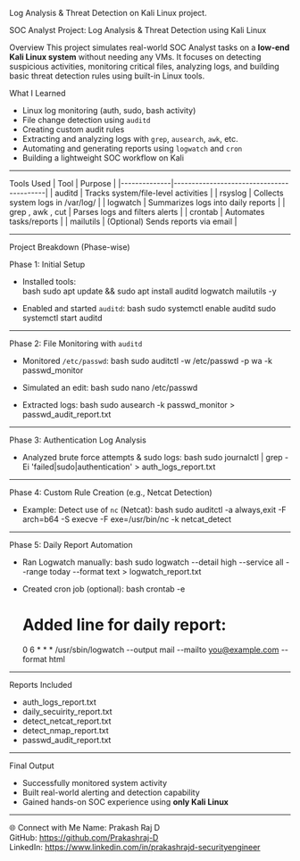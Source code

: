 Log Analysis & Threat Detection on Kali Linux project.

SOC Analyst Project: Log Analysis & Threat Detection using Kali Linux

Overview
This project simulates real-world SOC Analyst tasks on a **low-end Kali Linux system** without needing any VMs. It focuses on detecting suspicious activities, monitoring critical files, analyzing logs, and building basic threat detection rules using built-in Linux tools.

What I Learned
- Linux log monitoring (auth, sudo, bash activity)
- File change detection using `auditd`
- Creating custom audit rules
- Extracting and analyzing logs with `grep`, `ausearch`, `awk`, etc.
- Automating and generating reports using `logwatch` and `cron`
- Building a lightweight SOC workflow on Kali

---

Tools Used
| Tool         | Purpose                                  |
|--------------|------------------------------------------|
|  auditd      | Tracks system/file-level activities      |
|  rsyslog     | Collects system logs in  /var/log/       |
|  logwatch    | Summarizes logs into daily reports       |
|  grep , awk ,  cut  | Parses logs and filters alerts    |
|  crontab     | Automates tasks/reports                  |
|  mailutils   | (Optional) Sends reports via email       |

---

Project Breakdown (Phase-wise)

Phase 1: Initial Setup
- Installed tools:  
  bash
  sudo apt update && sudo apt install auditd logwatch mailutils -y
  
- Enabled and started `auditd`:
  bash
  sudo systemctl enable auditd
  sudo systemctl start auditd
  
---

Phase 2: File Monitoring with `auditd`
- Monitored `/etc/passwd`:
  bash
  sudo auditctl -w /etc/passwd -p wa -k passwd_monitor
  
- Simulated an edit:
  bash
  sudo nano /etc/passwd
  
- Extracted logs:
  bash
  sudo ausearch -k passwd_monitor > passwd_audit_report.txt
  
---

Phase 3: Authentication Log Analysis
- Analyzed brute force attempts & sudo logs:
  bash
  sudo journalctl | grep -Ei 'failed|sudo|authentication' > auth_logs_report.txt
  
---

Phase 4: Custom Rule Creation (e.g., Netcat Detection)
- Example: Detect use of `nc` (Netcat):
  bash
  sudo auditctl -a always,exit -F arch=b64 -S execve -F exe=/usr/bin/nc -k netcat_detect
  
---

Phase 5: Daily Report Automation
- Ran Logwatch manually:
  bash
  sudo logwatch --detail high --service all --range today --format text > logwatch_report.txt
  
- Created cron job (optional):
  bash
  crontab -e
  # Added line for daily report:
  0 6 * * * /usr/sbin/logwatch --output mail --mailto you@example.com --format html
  
---

Reports Included
- auth_logs_report.txt
- daily_secuirity_report.txt
- detect_netcat_report.txt
- detect_nmap_report.txt
- passwd_audit_report.txt

---

Final Output
- Successfully monitored system activity
- Built real-world alerting and detection capability
- Gained hands-on SOC experience using **only Kali Linux**

---

🌐 Connect with Me
Name: Prakash Raj D  
GitHub: https://github.com/Prakashraj-D  
LinkedIn: https://www.linkedin.com/in/prakashrajd-securityengineer
